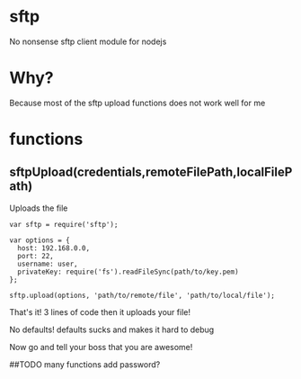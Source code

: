 # sftp
No nonsense sftp client module for nodejs

# Why?
Because most of the sftp upload functions does not work well for me

# functions
## sftpUpload(credentials,remoteFilePath,localFilePath)
Uploads the file
```
var sftp = require('sftp');

var options = {
  host: 192.168.0.0,
  port: 22,
  username: user,
  privateKey: require('fs').readFileSync(path/to/key.pem)
};

sftp.upload(options, 'path/to/remote/file', 'path/to/local/file');

```
That's it! 3 lines of code then it uploads your file!

No defaults! defaults sucks and makes it hard to debug

Now go and tell your boss that you are awesome!

##TODO
many functions
add password?
